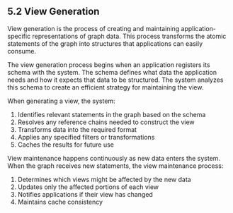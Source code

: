 ## 5.2 View Generation

View generation is the process of creating and maintaining application-specific representations of graph data. This process transforms the atomic statements of the graph into structures that applications can easily consume.

The view generation process begins when an application registers its schema with the system. The schema defines what data the application needs and how it expects that data to be structured. The system analyzes this schema to create an efficient strategy for maintaining the view.

When generating a view, the system:
1. Identifies relevant statements in the graph based on the schema
2. Resolves any reference chains needed to construct the view
3. Transforms data into the required format
4. Applies any specified filters or transformations
5. Caches the results for future use

View maintenance happens continuously as new data enters the system. When the graph receives new statements, the view maintenance process:
1. Determines which views might be affected by the new data
2. Updates only the affected portions of each view
3. Notifies applications if their view has changed
4. Maintains cache consistency
